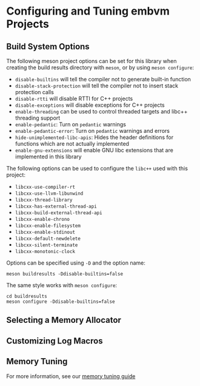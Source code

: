 # Configuring and Tuning embvm Projects

## Build System Options

The following meson project options can be set for this library when creating the build results directory with `meson`, or by using `meson configure`:

* `disable-builtins` will tell the compiler not to generate built-in function
* `disable-stack-protection` will tell the compiler not to insert stack protection calls
* `disable-rtti` will disable RTTI for C++ projects
* `disable-exceptions` will disable exceptions for C++ projects
* `enable-threading` can be used to control threaded targets and libc++ threading support
* `enable-pedantic`: Turn on `pedantic` warnings
* `enable-pedantic-error`: Turn on `pedantic` warnings and errors
* `hide-unimplemented-libc-apis`: Hides the header definitions for functions which are not actually implemented
* `enable-gnu-extensions` will enable GNU libc extensions that are implemented in this library

The following options can be used to configure the `libc++` used with this project:

* `libcxx-use-compiler-rt`
* `libcxx-use-llvm-libunwind`
* `libcxx-thread-library`
* `libcxx-has-external-thread-api`
* `libcxx-build-external-thread-api`
* `libcxx-enable-chrono`
* `libcxx-enable-filesystem`
* `libcxx-enable-stdinout`
* `libcxx-default-newdelete`
* `libcxx-silent-terminate`
* `libcxx-monotonic-clock`

Options can be specified using `-D` and the option name:

```
meson buildresults -Ddisable-builtins=false
```

The same style works with `meson configure`:

```
cd buildresults
meson configure -Ddisable-builtins=false
```

## Selecting a Memory Allocator

## Customizing Log Macros



## Memory Tuning

For more information, see our [memory tuning guide](memory_tuning.md)
